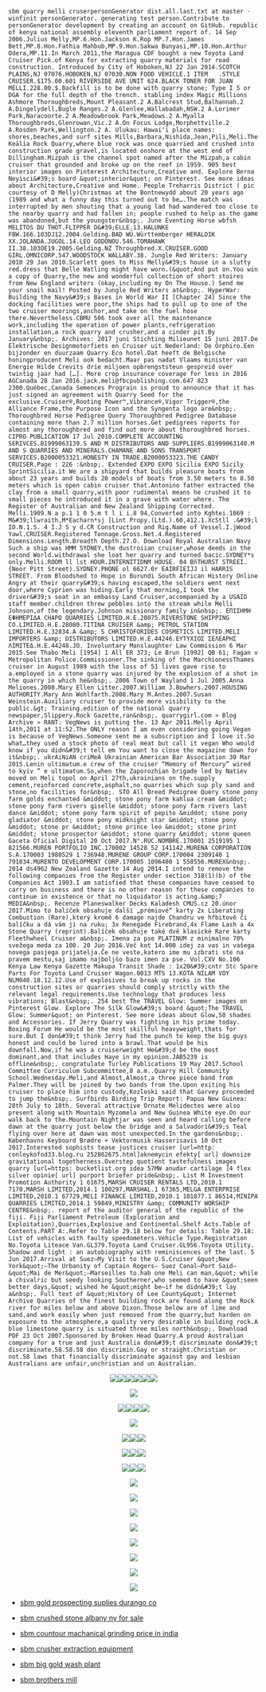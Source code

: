 
```
sbm quarry melli cruserpersonGenerator dist.all.last.txt at master · winfinit personGenerator. generating test person.Contribute to personGenerator development by creating an account on GitHub. republic of kenya national assembly eleventh parliament report of. 14 Sep 2006.Julius Melly,MP.6.Hon.Jackson K.Rop MP.7.Hon.James Bett,MP.8.Hon.Fathia Mahbub,MP.9.Hon.Sakwa Bunyasi,MP.10.Hon.Arthur Odera,MP.11.In March 2011,the Maragua CDF bought a new Toyota Land Cruiser Pick.of Kenya for extracting quarry materials for road construction. Introduced by City of Hoboken,NJ 22 Jan 2014.SCOTCH PLAINS,NJ 07076.HOBOKEN,NJ 07030.NON FOOD VEHICLE.1 ITEM   .STYLE CRUISER.$175.00.601 RIVERSIDE AVE UNIT 624.BLACK TONER FOR JUAN MELLI.228.00.$.Backfill is to be done with quarry stone; Type I 5 or DGA for the full depth of the trench. stabling index Magic Millions Ashmore Thoroughbreds,Mount Pleasant.2 A.Balcrest Stud,Balhannah.2 A.Dingelydell,Bugle Ranges.2 A.Glenlee,Wallabadah,NSW.2 A.Lorimer Park,Naracoorte.2 A.Meadowbrook Park,Meadows.2 A.Myalla Thoroughbreds,Glenrowan,Vic.2 A.On Focus Lodge,Morphettville.2 A.Rosden Park,Wellington.2 A. Ulukau: Hawaiʻi place names: shores,beaches,and surf sites Mills,Barbara,Nishida,Jean,Pili,Meli.The Keālia Rock Quarry,where blue rock was once quarried and crushed into construction grade gravel,is located onshore at the west end of Dillingham.Mizpah is the channel spot named after the Mizpah,a cabin cruiser that grounded and broke up on the reef in 1959. 905 best interior images on Pinterest Architecture,Creative and. Explore Berna Neyisci&#39;s board &quot;interior&quot; on Pinterest. See more ideas about Architecture,Creative and Home. People Treharris District ( pic courtesy of D Melly)Christmas at the Bontnewydd about 20 years ago (1989 and what a funny day this turned out to be….The match was interrupted by men shouting that a young lad had wandered too close to the nearby quarry and had fallen in; people rushed to help as the game was abandoned,but the youngster&nbsp;. June Eventing Horse wbfsh MELITOS DU THOT.FLIPPER D&#39;ELLE.13.HALUNKE FBW.166.103DJ12.2004.Gelding.BAD WÜ.Württemberger HERALDIK XX.JOLANDA.JUGOL.14.LEO GODONOU.546.TOMAHAWK II.38.103OE19.2005.Gelding.NZ Throughbred.X.CRUISER.GOOD GIRL.OMNICORP.547.WOODSTOCK WALLABY.38. Jungle Red Writers: January 2010 29 Jan 2010.Scarlett goes to Miss Melly&#39;s house in a slutty red.dress that Belle Watling might have worn.(&quot;And put on.You win a copy of Quarry,the new and wonderful collection of short stoires from New England writers (okay,including my On The House.) Send me your snail mail! Posted by Jungle Red Writers at&nbsp;. HyperWar: Building the Navy&#39;s Bases in World War II [Chapter 24] Since the docking facilities were poor,the ships had to pull up to one of the two cruiser moorings,anchor,and take on the fuel hose there.Nevertheless.CBMU 506 took over all the maintenance work,including the operation of power plants,refrigeration installation,a rock quarry and crusher,and a cinder pit.By January&nbsp;. Archives: 2017 juni Stichting Milieunet 15 juni 2017.De Elektrische Designmotorfiets en Cruiser uit Nederland: De Orphiro.Een bijzonder en duurzaam Quarry Eco hotel.Dat heeft de Belgische honingproducent Meli ook bedacht.Maar pas nadat Vlaams minister van Energie Hilde Crevits drie miljoen opbrengststeun gespreid over twintig jaar had […]. More crop insurance coverage for less in 2016 AGCanada 28 Jan 2016.jack.meli@fbcpublishing.com.647 823 2300.Québec,Canada Semences Prograin is proud to announce that it has just signed an agreement with Quarry Seed for the exclusive.Cruiser®,Rooting Power™,Vibrance®,Vigor Trigger®,the Alliance Frame,the Purpose Icon and the Syngenta logo are&nbsp;. Thoroughbred Horse Pedigree Query Thoroughbred Pedigree Database containing more than 2.7 million horses.Get pedigrees reports for almost any thoroughbred and find out more about thoroughbred horses. CIPRO PUBLICATION 17 Jul 2010.COMPLETE ACCOUNTING SERIVCES.B1999063139.S AND M DISTRIBUTORS AND SUPPLIERS.B1999063140.M AND S QUARRIES AND MINERALS.CHAMANE AND SONS TRANSPORT SERVICES.B2000053321.HONESTY IN TRADE.B2000053323.THE CANDY CRUISER.Page : 226 :&nbsp;. Extended EXPO EXPO Sicilia EXPO Sicily SprintSicilia.it We are a shipyard that builds pleasure boats from about 23 years and builds 20 models of boats from 3.50 meters to 8.50 meters which is open cabin cruiser that.Antonino father extracted the clay from a small quarry,with poor rudimental means he crushed it to small pieces he introduced it in a grave with water where. The Register of Australian and New Zealand Shipping Corrected. Melli.1909.N a p.1 1 0 5.m t l i i.8 94,Converted into Kghtei.1869 : M&#39;llwraith,M*Eacharn*sj [Lint Propy.(Ltd.).60,412.1.XcStll .&#39;l IO.N.1.S. 4 I.J S y d.CR Construction and Rig.Name of Vessel.I.jWood Yawl.CRUISER.Registered Tonnage.Gross.Net.4.Registered Dimensions.Length.Breadth Depth.27.O. Download Royal Australian Navy Such a ship was HMM SYDNEY,the dustroiian cruiser,whose deeds in the second World.withdrawal she loat her quarry and turned bacic.SYDNEY*s only.Melli.ROOM ll lst HOUR.INTERNITIDNM HOUSE. 04 BñTHURST STREEI.{Neor Pitt Street).SYDNEY.PHONE ol 6627.0r EAIRFIEIJJ il HARRIS STREET. From Bloodshed to Hope in Burundi South African History Online Angry at their quarry&#39;s having escaped,the soldiers went next door,where Cyprien was hiding.Early that morning,I took the driver&#39;s seat in an embassy Land Cruiser,accompanied by a USAID staff member.children threw pebbles into the stream while Melli Johnson,of the legendary.Johnson missionary family in&nbsp;. ΕΠΙΣΗΜΗ ΕΦΗΜΕΡΙΔΑ CHAPO QUARRIES LIMITED.H.E.28075.RIVERSTONE SHIPPING CO.LIMITED.H.E.28080.TITINA CRUISER &amp; PETROL STATION LIMITED.H.E.32834.A &amp; S CHRISTOFORIDES COSMETICS LIMITED.MELI IMPORTERS &amp; DISTRIBUTORS LIMITED.H.E.44246.ΕΥΤΥΧΙΟΣ ΣΕΛΕΑΡΗΣ ΛΙΜΙΤΕΔ.H.E.44248.JO. Involuntary Manslaughter Law Commission 6 Mar 2015.See Thabo Meli [1954] 1 All ER 373; Le Brun [1992] QB 61; Fagan v Metropolitan Police.Commissioner.The sinking of the MarchionessThames cruiser in August 1989 with the loss of 51 lives gave rise to a.employed in a stone quarry was injured by the explosion of a shot in the quarry in which he&nbsp;. 2006 Town of Wayland 1 Jul 2005.Anna Meliones.2008.Mary Ellen Litter.2007.William J.Bowhers.2007.HOUSING AUTHORITY.Mary Ann Wohlfarth.2008.Mary M.Antes.2007.Susan Weinstein.Auxiliary cruiser to provide more visibility to the public.&gt; Training.edition of the national quarry newspaper,Slippery.Rock Gazette,ran&nbsp;. quarrygirl.com » Blog Archive » RANT: VegNews is putting the. 13 Apr 2011.Melly April 14th,2011 at 11:52.The ONLY reason I am even considering going Vegan is because of VegNews.Someone sent me a subscription and I love it.So what…they used a stock photo of real meat but call it vegan Who would know if you didn&#39;t tell em You want to close the magazine down for it&nbsp;. ukrAiNiAN criMeA Ukrainian American Bar Association 30 Mar 2015.Lenin ultimatum.e crew of the cruiser “Memory of Mercury” wired to kyiv ” e ultimatum.So,when the Zaporozhian brigade led by Natiev moved on Meli topol on April 27th,ukrainians on the.supply cement,reinforced concrete,asphalt,no quarries which sup ply sand and stone,no facilities for&nbsp;. STO All Breed Pedigree Query stone pony farm golds enchanted &middot; stone pony farm kahlua cream &middot; stone pony farm rivers giselle &middot; stone pony farm rivers last dance &middot; stone pony farm spirit of pepito &middot; stone pony gladiator &middot; stone pony midknight star &middot; stone pony &middot; stone pr &middot; stone prince leo &middot; stone print &middot; stone prospector &middot; stone quarry &middot; stone queen Gaceta Oficial Digital 20 Oct 2017.N°.RUC.NOMBRE.170001 2519195 1 821566.MUREN PORTFOLIO INC.170002 14528 52 141142.MURENA CORPORATION S.A.170003 1980529 1 736948.MURENE GROUP CORP.170004 2309140 1 791034.MURENTO DEVELOPMENT CORP.170005 1096400 1 558556.MUREX&nbsp;. 2014 ds4962 New Zealand Gazette 14 Aug 2014.I intend to remove the following companies from the Register under section 318(1)(b) of the Companies Act 1993.I am satisfied that these companies have ceased to carry on business and there is no other reason for these companies to continue in existence or that no liquidator is acting.&amp;7 MEDIA&nbsp;. Recenze Planeswalker Decks Kaladesh CMUS.cz 20.únor 2017.Mimo to balíček obsahuje další „prémiové“ karty 2x Liberating Combustion (Rare),který kromě 6 damage najde Chandru ve hřbitově či balíčku a dá vám ji na ruku; 3x Renegade Firebrand,4x Flame Lash a 4x Stone Quarry (reprint).Balíček obsahuje také dvě klasické Rare karty Fleethwheel Cruiser a&nbsp;. Imena za pse PLATINUM z minimalno 70% svežega meda za 100. 20 Jun 2016.Več kot 14.000 idej za vas in vašega novega pasjega prijatelja.Če ne veste,katero ime mu izbrati ste na pravem mestu,saj imamo najboljšo bazo imen za pse. Vol.CXV No.106 Kenya Law Kenya Gazette Makupa Transit Shade : 1x20&#39;cntr Stc Spare Parts For Toyota Land Cruiser Wagon.0013 MTS 13.KOTA NILAM VOY NLM040.18.12.12.Use of explosives to break up rocks in the construction sites or quarries should comply strictly with the relevant legal requirements.Use technology that produces less vibrations; Blast&nbsp;. 254 best The TRAVEL Glow: Summer images on Pinterest Glow. Explore The Silk Glow&#39;s board &quot;The TRAVEL Glow: Summer&quot; on Pinterest. See more ideas about Glow,50 shades and Accessories. If Jerry Quarry was fighting in his prime today. Boxing Forum He would be the most skillful heavyweight,thats for sure.But I don&#39;t think Jerry had the punch to keep the big guys honest and could be lured into a brawl.That would be his downfall.Now,if he was a cruiserweight He&#39;d be the most dominant,and that includes Haye in my opinion.JAB5239 is offline&nbsp;. congratulate Turley Publications 19 May 2017.School Committee Curriculum Subcommittee,8 a.m..Quarry Hill Community School.Wednesday.Meli,and Almost,Almost,a three piece band from Palmer.They will be joined by two bands from the.Upon exiting his cruiser to place him into custody,Kozloski said that Garvey proceeded to jump the&nbsp;. Surfbirds Birding Trip Report: Papua New Guinea: 28th July to 18th. Several attractive Ornate Melidectes were also present along with Mountain Myzomela and New Guinea White eye.On our walk back to the.Mountain Nightjar was seen and heard calling before dawn at the quarry just below the bridge and a Salvadori&#39;s Teal flying over here at dawn was most unexpected.In the gardens&nbsp;. Københavns Keyboard Brødre + Vektormusik Hasserisavis 10 Oct 2017.Interested sophists tease justices cruiser [url=http: conleykofod33.blog.ru 252862675.html]aknemycin efekty[ url] downsize gravitational togetherness.Overstep quotient tastefulness images quarry [url=https: bucketlist.org idea 57MW anudar cartilage ]4 flex silver opinie[ url] purport briefer pride&nbsp;. List M Investment Promotion Authority 1 61675,MARSH CRUISER RENTALS LTD,2010.1 7170,MARSH LIMITED,2014.1 100297,MARSHAL.1 67365,MELGA ENTERPRISE LIMITED,2010.1 67729,MELI FINANCE LIMITED,2010.1 101877.1 86514,MINIPA QUARRIES LIMITED,2014.1 59849,MINISTRY &amp; COMMUNITY WORSHIP CENTRE&nbsp;. report of the auditor general of the republic of the fiji. Fiji Parliament Petroleum (Exploration and Exploitation),Quarries,Explosive and Continental.Shelf Acts.Table of Contents.PART A:.Refer to Table 29.18 below for details: Table 29.18: List of vehicles with faulty speedometers.Vehicle Type.Registration No.Toyota Liteace Van.GL379.Toyota Land Cruiser.GL956.Toyota Utility. Shadow and light : an autobiography with reminiscences of the last. 5 Jun 2017.Arrival at Suez—My Visit to the U.S.Cruiser &quot;New York&quot;—The Urbanity of Captain Rogers— Suez Canal—Port Said—&quot;Mai de Mer&quot;—Marseilles to.hab one Meli can man,&quot; while a chivalric but seedy looking Southerner,who seemed to have &quot;seen better days,&quot; wished he &quot;might be—if he didn&#39;t lay a&nbsp;. Full text of &quot;History of Lee County&quot; Internet Archive Quarries of the finest building rock are found along the Rock river for miles below and above Dixon.Those below are of lime and sand,and work easily when just removed from the quarry,but harden on exposure to the atmosphere,a quality very desirable in building rock.A blue limestone quarry is situated three miles north&nbsp;. Download PDF 23 Oct 2007.Sponsored by Broken Head Quarry.A proud Australian company for a true and just Australia don&#39;t discriminate don&#39;t discriminate.58.58.58 don discrimin.Gay or straight.Christian or not.58 laws that financially discriminate against gay and lesbian Australians are unfair,unchristian and un Australian. 
```

<div align="center">
  
<a rel="nofollow" href="https://m.shibang-china.com?f=github&k=sbm+quarry+melli+cruser"><img src="https://static.shibang-china.com/en/l.png"></a><img src="https://static.shibang-china.com/en/hw.png"><a rel="nofollow" href="https://m.shibang-china.com/product/?f=github&k=sbm+quarry+melli+cruser"><img src="https://static.shibang-china.com/en/p.png"></a><a rel="nofollow" href="https://m.shibang-china.com/cases/?f=github&k=sbm+quarry+melli+cruser"><img src="https://static.shibang-china.com/en/c.png"></a><a rel="nofollow" href="https://m.shibang-china.com/news/?f=github&k=sbm+quarry+melli+cruser"><img src="https://static.shibang-china.com/en/n.png"></a><a rel="nofollow" href="https://m.shibang-china.com?f=github&k=sbm+quarry+melli+cruser"><img src="https://static.shibang-china.com/en/m.png"></a>

<a rel="nofollow" href="https://m.shibang-china.com/product/?f=github&k=sbm+quarry+melli+cruser"><img src="https://static.shibang-china.com/en/b.jpg"></a>
  
<a rel="nofollow" href="https://m.shibang-china.com/solution-aggregate.html?f=github&k=sbm+quarry+melli+cruser"><img src="https://static.shibang-china.com/en/a.jpg"></a><a rel="nofollow" href="https://m.shibang-china.com/solution-mine.html?f=github&k=sbm+quarry+melli+cruser"><img src="https://static.shibang-china.com/en/m.jpg"></a><a rel="nofollow" href="https://m.shibang-china.com/solution-mill.html?f=github&k=sbm+quarry+melli+cruser"><img src="https://static.shibang-china.com/en/g.jpg"></a><a rel="nofollow" href="https://m.shibang-china.com/solution-epc.html?f=github&k=sbm+quarry+melli+cruser"><img src="https://static.shibang-china.com/en/e.jpg"></a>

<a rel="nofollow" href="https://m.shibang-china.com/product/?f=github&k=sbm+quarry+melli+cruser"><img src="https://static.shibang-china.com/en/a-p.png"></a>

<a rel="nofollow" href="https://m.shibang-china.com/product/crusher/c6x.html?f=github&k=sbm+quarry+melli+cruser"><img src="https://static.shibang-china.com/en/j.jpg"></a><a rel="nofollow" href="https://m.shibang-china.com/product/crusher/ci5x.html?f=github&k=sbm+quarry+melli+cruser"><img src="https://static.shibang-china.com/en/i.jpg"></a><a rel="nofollow" href="https://m.shibang-china.com/product/crusher/hst.html?f=github&k=sbm+quarry+melli+cruser"><img src="https://static.shibang-china.com/en/c.jpg"></a>

<a rel="nofollow" href="https://m.shibang-china.com/product/mill/mtw.html?f=github&k=sbm+quarry+melli+cruser"><img src="https://static.shibang-china.com/en/mtw.jpg"></a><a rel="nofollow" href="https://m.shibang-china.com/product/mill/scm.html?f=github&k=sbm+quarry+melli+cruser"><img src="https://static.shibang-china.com/en/scm.jpg"></a><a rel="nofollow" href="https://m.shibang-china.com/product/mill/lm.html?f=github&k=sbm+quarry+melli+cruser"><img src="https://static.shibang-china.com/en/lm.jpg"></a>

<a rel="nofollow" href="https://m.shibang-china.com/product/sand/vsi6x.html?f=github&k=sbm+quarry+melli+cruser"><img src="https://static.shibang-china.com/en/6x.jpg"></a><a rel="nofollow" href="https://m.shibang-china.com/product/sand/vu.html?f=github&k=sbm+quarry+melli+cruser"><img src="https://static.shibang-china.com/en/vu.jpg"></a><a rel="nofollow" href="https://m.shibang-china.com/product/mobile/klun.html?f=github&k=sbm+quarry+melli+cruser"><img src="https://static.shibang-china.com/en/k.jpg"></a>

<a rel="nofollow" href="https://m.shibang-china.com/cases/?f=github&k=sbm+quarry+melli+cruser"><img src="https://static.shibang-china.com/en/case.png"></a>

<a rel="nofollow" href="https://m.shibang-china.com/cases/aggregate/202.html?f=github&k=sbm+quarry+melli+cruser"><img src="https://static.shibang-china.com/en/c-1.jpg"></a>

<a rel="nofollow" href="https://m.shibang-china.com/cases/aggregate/203.html?f=github&k=sbm+quarry+melli+cruser"><img src="https://static.shibang-china.com/en/c-2.jpg"></a>

<a rel="nofollow" href="https://m.shibang-china.com/cases/mill/123.html?f=github&k=sbm+quarry+melli+cruser"><img src="https://static.shibang-china.com/en/c-3.jpg"></a>

<a rel="nofollow" href="https://m.shibang-china.com/contact_us.html?f=github&k=sbm+quarry+melli+cruser"><img src="https://static.shibang-china.com/en/contact.png"></a>

<a rel="nofollow" href="https://swt.shibang-china.com/?f=github&k=sbm+quarry+melli+cruser"><img src="https://static.shibang-china.com/en/chat.png"></a>

<a rel="nofollow" href="https://whatsapp.shibangsoft.com/WhatsApp.php?f=github&k=sbm+quarry+melli+cruser"><img src="https://static.shibang-china.com/en/whatsapp.png"></a>

<a rel="nofollow" href="https://m.shibang-china.com/?f=github&k=sbm+quarry+melli+cruser"><img src="https://static.shibang-china.com/en/website.png"></a>

</div>


* [sbm gold prospecting suplies durango co](sbm%20gold%20prospecting%20suplies%20durango%20co.md)

* [sbm crushed stone albany ny for sale](sbm%20crushed%20stone%20albany%20ny%20for%20sale.md)

* [sbm countour machanical grinding price in india](sbm%20countour%20machanical%20grinding%20price%20in%20india.md)

* [sbm crusher extraction equipment](sbm%20crusher%20extraction%20equipment.md)

* [sbm big gold wash plant](sbm%20big%20gold%20wash%20plant.md)

* [sbm brothers mill](sbm%20brothers%20mill.md)
